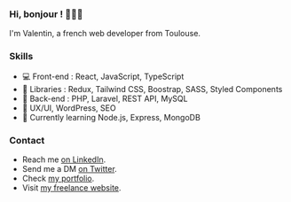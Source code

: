 ### Hi, bonjour ! 🥖🇫🇷

I'm Valentin, a french web developer from Toulouse. 

### Skills

- 💻 Front-end : React, JavaScript, TypeScript
- 💅 Libraries : Redux, Tailwind CSS, Boostrap, SASS, Styled Components
- 💽 Back-end : PHP, Laravel, REST API, MySQL
- 💼 UX/UI, WordPress, SEO
- 🌱 Currently learning Node.js, Express, MongoDB

### Contact

- Reach me [on LinkedIn](https://www.linkedin.com/in/valentin-grenier/).
- Send me a DM [on Twitter](https://twitter.com/valentingrn).
- Check [my portfolio](https://valentingrenier.fr).
- Visit [my freelance website](https://studio-val.fr).

<!--
**valentin-grenier/valentin-grenier** is a ✨ _special_ ✨ repository because its `README.md` (this file) appears on your GitHub profile.

Here are some ideas to get you started:

- 🔭 I’m currently working on ...
- 🌱 I’m currently learning ...
- 👯 I’m looking to collaborate on ...
- 🤔 I’m looking for help with ...
- 💬 Ask me about ...
- 📫 How to reach me: ...
- 😄 Pronouns: ...
- ⚡ Fun fact: ...
-->
